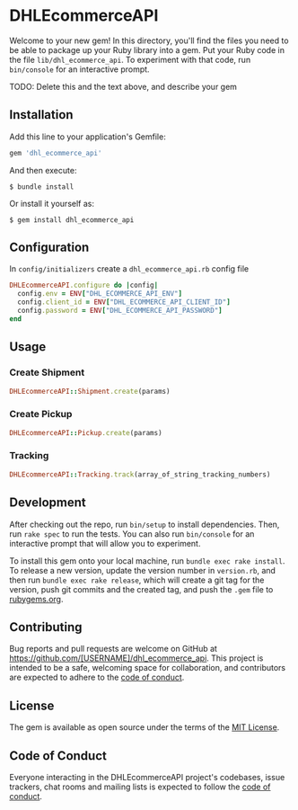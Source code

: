 # DHLEcommerceAPI

Welcome to your new gem! In this directory, you'll find the files you need to be able to package up your Ruby library into a gem. Put your Ruby code in the file `lib/dhl_ecommerce_api`. To experiment with that code, run `bin/console` for an interactive prompt.

TODO: Delete this and the text above, and describe your gem

## Installation

Add this line to your application's Gemfile:

```ruby
gem 'dhl_ecommerce_api'
```

And then execute:

    $ bundle install

Or install it yourself as:

    $ gem install dhl_ecommerce_api

## Configuration
In `config/initializers` create a `dhl_ecommerce_api.rb` config file
```ruby
DHLEcommerceAPI.configure do |config|
  config.env = ENV["DHL_ECOMMERCE_API_ENV"]
  config.client_id = ENV["DHL_ECOMMERCE_API_CLIENT_ID"]
  config.password = ENV["DHL_ECOMMERCE_API_PASSWORD"]
end
```
## Usage
### Create Shipment
```ruby
DHLEcommerceAPI::Shipment.create(params)
```
### Create Pickup
```ruby
DHLEcommerceAPI::Pickup.create(params)
```

### Tracking
```ruby
DHLEcommerceAPI::Tracking.track(array_of_string_tracking_numbers)
```


## Development

After checking out the repo, run `bin/setup` to install dependencies. Then, run `rake spec` to run the tests. You can also run `bin/console` for an interactive prompt that will allow you to experiment.

To install this gem onto your local machine, run `bundle exec rake install`. To release a new version, update the version number in `version.rb`, and then run `bundle exec rake release`, which will create a git tag for the version, push git commits and the created tag, and push the `.gem` file to [rubygems.org](https://rubygems.org).

## Contributing

Bug reports and pull requests are welcome on GitHub at https://github.com/[USERNAME]/dhl_ecommerce_api. This project is intended to be a safe, welcoming space for collaboration, and contributors are expected to adhere to the [code of conduct](https://github.com/[USERNAME]/dhl_ecommerce_api/blob/master/CODE_OF_CONDUCT.md).

## License

The gem is available as open source under the terms of the [MIT License](https://opensource.org/licenses/MIT).

## Code of Conduct

Everyone interacting in the DHLEcommerceAPI project's codebases, issue trackers, chat rooms and mailing lists is expected to follow the [code of conduct](https://github.com/[USERNAME]/dhl_ecommerce_api/blob/master/CODE_OF_CONDUCT.md).

